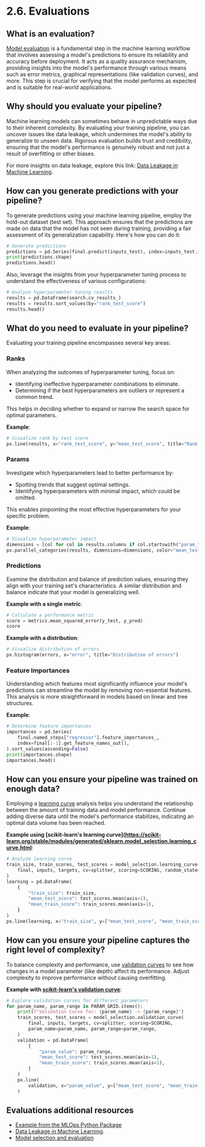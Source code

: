 # 2.6. Evaluations

## What is an evaluation?

[Model evaluation](https://www.geeksforgeeks.org/machine-learning-model-evaluation/) is a fundamental step in the machine learning workflow that involves assessing a model's predictions to ensure its reliability and accuracy before deployment. It acts as a quality assurance mechanism, providing insights into the model's performance through various means such as error metrics, graphical representations (like validation curves), and more. This step is crucial for verifying that the model performs as expected and is suitable for real-world applications.

## Why should you evaluate your pipeline?

Machine learning models can sometimes behave in unpredictable ways due to their inherent complexity. By evaluating your training pipeline, you can uncover issues like data leakage, which undermines the model's ability to generalize to unseen data. Rigorous evaluation builds trust and credibility, ensuring that the model's performance is genuinely robust and not just a result of overfitting or other biases.

For more insights on data leakage, explore this link: [Data Leakage in Machine Learning](https://en.wikipedia.org/wiki/Leakage_(machine_learning)).

## How can you generate predictions with your pipeline?

To generate predictions using your machine learning pipeline, employ the hold-out dataset (test set). This approach ensures that the predictions are made on data that the model has not seen during training, providing a fair assessment of its generalization capability. Here's how you can do it:

```python
# Generate predictions
predictions = pd.Series(final.predict(inputs_test), index=inputs_test.index)
print(predictions.shape)
predictions.head()
```

Also, leverage the insights from your hyperparameter tuning process to understand the effectiveness of various configurations:

```python
# Analyze hyperparameter tuning results
results = pd.DataFrame(search.cv_results_)
results = results.sort_values(by="rank_test_score")
results.head()
```

## What do you need to evaluate in your pipeline?

Evaluating your training pipeline encompasses several key areas:

### Ranks

When analyzing the outcomes of hyperparameter tuning, focus on:

- Identifying ineffective hyperparameter combinations to eliminate.
- Determining if the best hyperparameters are outliers or represent a common trend.

This helps in deciding whether to expand or narrow the search space for optimal parameters.

**Example**:

```python
# Visualize rank by test score
px.line(results, x="rank_test_score", y="mean_test_score", title="Rank by test score")
```

### Params

Investigate which hyperparameters lead to better performance by:

- Spotting trends that suggest optimal settings.
- Identifying hyperparameters with minimal impact, which could be omitted.

This enables pinpointing the most effective hyperparameters for your specific problem.

**Example**:

```python
# Visualize hyperparameter impact
dimensions = [col for col in results.columns if col.startswith("param_")]
px.parallel_categories(results, dimensions=dimensions, color="mean_test_score", title="Params by test score")
```

### Predictions

Examine the distribution and balance of prediction values, ensuring they align with your training set's characteristics. A similar distribution and balance indicate that your model is generalizing well.

**Example with a single metric**:

```python
# Calculate a performance metric
score = metrics.mean_squared_error(y_test, y_pred)
score
```

**Example with a distribution**:

```python
# Visualize distribution of errors
px.histogram(errors, x="error", title="Distribution of errors")
```

### Feature Importances

Understanding which features most significantly influence your model's predictions can streamline the model by removing non-essential features. This analysis is more straightforward in models based on linear and tree structures.

**Example**:

```python
# Determine feature importances
importances = pd.Series(
    final.named_steps["regressor"].feature_importances_,
    index=final[:-1].get_feature_names_out(),
).sort_values(ascending=False)
print(importances.shape)
importances.head()
```

## How can you ensure your pipeline was trained on enough data?

Employing a [learning curve](https://scikit-learn.org/stable/modules/generated/sklearn.model_selection.learning_curve.html) analysis helps you understand the relationship between the amount of training data and model performance. Continue adding diverse data until the model's performance stabilizes, indicating an optimal data volume has been reached.

**Example using [scikit-learn's learning curve](https://scikit-learn.org/stable/modules/generated/sklearn.model_selection.learning_curve.html**:

```python
# Analyze learning curve
train_size, train_scores, test_scores = model_selection.learning_curve(
    final, inputs, targets, cv=splitter, scoring=SCORING, random_state=RANDOM,
)
learning = pd.DataFrame(
    {
        "train_size": train_size,
        "mean_test_score": test_scores.mean(axis=1),
        "mean_train_score": train_scores.mean(axis=1),
    }
)
px.line(learning, x="train_size", y=["mean_test_score", "mean_train_score"], title="Learning Curve")
```

## How can you ensure your pipeline captures the right level of complexity?

To balance complexity and performance, use [validation curves](https://scikit-learn.org/stable/modules/generated/sklearn.model_selection.validation_curve.html) to see how changes in a model parameter (like depth) affect its performance. Adjust complexity to improve performance without causing overfitting.

**Example with [scikit-learn's validation curve](https://scikit-learn.org/stable/modules/generated/sklearn.model_selection.validation_curve.html)**:

```python
# Explore validation curves for different parameters
for param_name, param_range in PARAM_GRID.items():
    print(f"Validation Curve for: {param_name} -> {param_range}")
    train_scores, test_scores = model_selection.validation_curve(
        final, inputs, targets, cv=splitter, scoring=SCORING,
        param_name=param_name, param_range=param_range,
    )
    validation = pd.DataFrame(
        {
            "param_value": param_range,
            "mean_test_score": test_scores.mean(axis=1),
            "mean_train_score": train_scores.mean(axis=1),
        }
    )
    px.line(
        validation, x="param_value", y=["mean_test_score", "mean_train_score"], title=f"Validation Curve: {param_name}"
    )
```

## Evaluations additional resources

- [Example from the MLOps Python Package](https://github.com/fmind/mlops-python-package/blob/main/notebooks/prototype.ipynb)
- [Data Leakage in Machine Learning](https://en.wikipedia.org/wiki/Leakage_(machine_learning)).
- [Model selection and evaluation](https://scikit-learn.org/stable/model_selection.html)